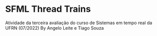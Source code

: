 # SFML Thread Trains
Atividade da terceira avaliação do curso de Sistemas em tempo real da UFRN (07/2022)
By Angelo Leite e Tiago Souza
